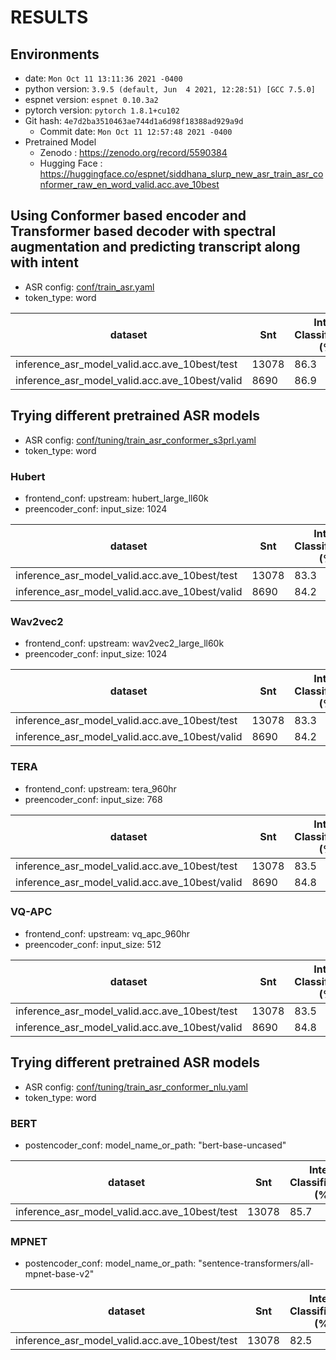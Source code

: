 <!-- Generated by ./scripts/utils/show_asr_result.sh -->
# RESULTS

## Environments
- date: `Mon Oct 11 13:11:36 2021 -0400`
- python version: `3.9.5 (default, Jun  4 2021, 12:28:51) [GCC 7.5.0]`
- espnet version: `espnet 0.10.3a2`
- pytorch version: `pytorch 1.8.1+cu102`
- Git hash: `4e7d2ba3510463ae744d1a6d98f18388ad929a9d`
  - Commit date: `Mon Oct 11 12:57:48 2021 -0400`
- Pretrained Model
  - Zenodo : https://zenodo.org/record/5590384
  - Hugging Face : https://huggingface.co/espnet/siddhana_slurp_new_asr_train_asr_conformer_raw_en_word_valid.acc.ave_10best

## Using Conformer based encoder and Transformer based decoder with spectral augmentation and predicting transcript along with intent
- ASR config: [conf/train_asr.yaml](conf/tuning/train_asr_conformer.yaml)
- token_type: word

|dataset|Snt|Intent Classification (%)|
|---|---|---|
|inference_asr_model_valid.acc.ave_10best/test|13078|86.3|
|inference_asr_model_valid.acc.ave_10best/valid|8690|86.9|

## Trying different pretrained ASR models
- ASR config: [conf/tuning/train_asr_conformer_s3prl.yaml](conf/tuning/train_asr_conformer_s3prl.yaml)
- token_type: word
### Hubert
- frontend_conf: upstream: hubert_large_ll60k
- preencoder_conf: input_size: 1024

|dataset|Snt|Intent Classification (%)|
|---|---|---|
|inference_asr_model_valid.acc.ave_10best/test|13078|83.3|
|inference_asr_model_valid.acc.ave_10best/valid|8690|84.2|

### Wav2vec2
- frontend_conf: upstream: wav2vec2_large_ll60k
- preencoder_conf: input_size: 1024

|dataset|Snt|Intent Classification (%)|
|---|---|---|
|inference_asr_model_valid.acc.ave_10best/test|13078|83.3|
|inference_asr_model_valid.acc.ave_10best/valid|8690|84.2|

### TERA
- frontend_conf: upstream: tera_960hr
- preencoder_conf: input_size: 768

|dataset|Snt|Intent Classification (%)|
|---|---|---|
|inference_asr_model_valid.acc.ave_10best/test|13078|83.5|
|inference_asr_model_valid.acc.ave_10best/valid|8690|84.8|


### VQ-APC
- frontend_conf: upstream: vq_apc_960hr
- preencoder_conf: input_size: 512

|dataset|Snt|Intent Classification (%)|
|---|---|---|
|inference_asr_model_valid.acc.ave_10best/test|13078|83.5|
|inference_asr_model_valid.acc.ave_10best/valid|8690|84.8|

## Trying different pretrained ASR models
- ASR config: [conf/tuning/train_asr_conformer_nlu.yaml](conf/tuning/train_asr_conformer_nlu.yaml)
- token_type: word
### BERT
- postencoder_conf: model_name_or_path: "bert-base-uncased"

|dataset|Snt|Intent Classification (%)|
|---|---|---|
|inference_asr_model_valid.acc.ave_10best/test|13078|85.7|

### MPNET
- postencoder_conf: model_name_or_path: "sentence-transformers/all-mpnet-base-v2"

|dataset|Snt|Intent Classification (%)|
|---|---|---|
|inference_asr_model_valid.acc.ave_10best/test|13078|82.5|
